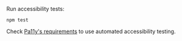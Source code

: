 Run accessibility tests:

```
npm test
```

Check [Pa11y's requirements](https://github.com/pa11y/pa11y#requirements) to use automated accessibility testing.
